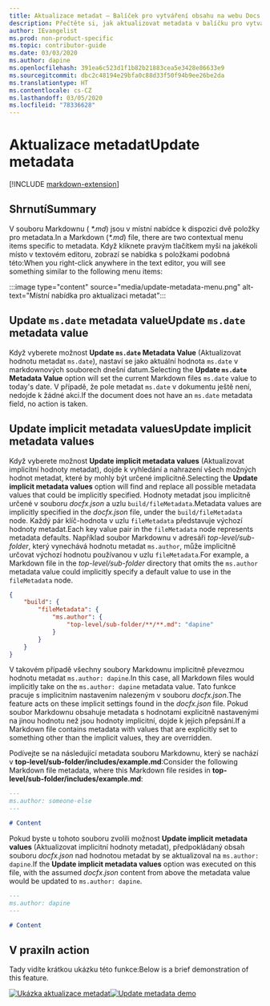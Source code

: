 ```yaml
---
title: Aktualizace metadat – Balíček pro vytváření obsahu na webu Docs
description: Přečtěte si, jak aktualizovat metadata v balíčku pro vytváření obsahu na webu Docs (rozšíření pro Visual Studio Code).
author: IEvangelist
ms.prod: non-product-specific
ms.topic: contributor-guide
ms.date: 03/03/2020
ms.author: dapine
ms.openlocfilehash: 391ea6c523d1f1b82b21883cea5e3428e86633e9
ms.sourcegitcommit: dbc2c48194e29bfa0c88d33f50f94b9ee26be2da
ms.translationtype: HT
ms.contentlocale: cs-CZ
ms.lasthandoff: 03/05/2020
ms.locfileid: "78336628"
---
```

# <a name="update-metadata"></a><span data-ttu-id="41fe0-103">Aktualizace metadat</span><span class="sxs-lookup"><span data-stu-id="41fe0-103">Update metadata</span></span>

[!INCLUDE [markdown-extension](includes/markdown-extension.md)]

## <a name="summary"></a><span data-ttu-id="41fe0-104">Shrnutí</span><span class="sxs-lookup"><span data-stu-id="41fe0-104">Summary</span></span>

<span data-ttu-id="41fe0-105">V souboru Markdownu ( *\*.md*) jsou v místní nabídce k dispozici dvě položky pro metadata.</span><span class="sxs-lookup"><span data-stu-id="41fe0-105">In a Markdown (*\*.md*) file, there are two contextual menu items specific to metadata.</span></span> <span data-ttu-id="41fe0-106">Když kliknete pravým tlačítkem myši na jakékoli místo v textovém editoru, zobrazí se nabídka s položkami podobná této:</span><span class="sxs-lookup"><span data-stu-id="41fe0-106">When you right-click anywhere in the text editor, you will see something similar to the following menu items:</span></span>

:::image type="content" source="media/update-metadata-menu.png" alt-text="Místní nabídka pro aktualizaci metadat":::

## <a name="update-msdate-metadata-value"></a><span data-ttu-id="41fe0-108">Update `ms.date` metadata value</span><span class="sxs-lookup"><span data-stu-id="41fe0-108">Update `ms.date` metadata value</span></span>

<span data-ttu-id="41fe0-109">Když vyberete možnost **Update `ms.date` Metadata Value** (Aktualizovat hodnotu metadat `ms.date`), nastaví se jako aktuální hodnota `ms.date` v markdownových souborech dnešní datum.</span><span class="sxs-lookup"><span data-stu-id="41fe0-109">Selecting the **Update `ms.date` Metadata Value** option will set the current Markdown files `ms.date` value to today's date.</span></span> <span data-ttu-id="41fe0-110">V případě, že pole metadat `ms.date` v dokumentu ještě není, nedojde k žádné akci.</span><span class="sxs-lookup"><span data-stu-id="41fe0-110">If the document does not have an `ms.date` metadata field, no action is taken.</span></span>

## <a name="update-implicit-metadata-values"></a><span data-ttu-id="41fe0-111">Update implicit metadata values</span><span class="sxs-lookup"><span data-stu-id="41fe0-111">Update implicit metadata values</span></span>

<span data-ttu-id="41fe0-112">Když vyberete možnost **Update implicit metadata values** (Aktualizovat implicitní hodnoty metadat), dojde k vyhledání a nahrazení všech možných hodnot metadat, které by mohly být určené implicitně.</span><span class="sxs-lookup"><span data-stu-id="41fe0-112">Selecting the **Update implicit metadata values** option will find and replace all possible metadata values that could be implicitly specified.</span></span> <span data-ttu-id="41fe0-113">Hodnoty metadat jsou implicitně určené v souboru *docfx.json* a uzlu `build/fileMetadata`.</span><span class="sxs-lookup"><span data-stu-id="41fe0-113">Metadata values are implicitly specified in the *docfx.json* file, under the `build/fileMetadata` node.</span></span> <span data-ttu-id="41fe0-114">Každý pár klíč-hodnota v uzlu `fileMetadata` představuje výchozí hodnoty metadat.</span><span class="sxs-lookup"><span data-stu-id="41fe0-114">Each key value pair in the `fileMetadata` node represents metadata defaults.</span></span> <span data-ttu-id="41fe0-115">Například soubor Markdownu v adresáři *top-level/sub-folder*, který vynechává hodnotu metadat `ms.author`, může implicitně určovat výchozí hodnotu používanou v uzlu `fileMetadata`.</span><span class="sxs-lookup"><span data-stu-id="41fe0-115">For example, a Markdown file in the *top-level/sub-folder* directory that omits the `ms.author` metadata value could implicitly specify a default value to use in the `fileMetadata` node.</span></span>

```json
{
    "build": {
        "fileMetadata": {
            "ms.author": {
                "top-level/sub-folder/**/**.md": "dapine"
            }
        }
    }
}
```

<span data-ttu-id="41fe0-116">V takovém případě všechny soubory Markdownu implicitně převezmou hodnotu metadat `ms.author: dapine`.</span><span class="sxs-lookup"><span data-stu-id="41fe0-116">In this case, all Markdown files would implicitly take on the `ms.author: dapine` metadata value.</span></span> <span data-ttu-id="41fe0-117">Tato funkce pracuje s implicitním nastavením nalezeným v souboru *docfx.json*.</span><span class="sxs-lookup"><span data-stu-id="41fe0-117">The feature acts on these implicit settings found in the *docfx.json* file.</span></span> <span data-ttu-id="41fe0-118">Pokud soubor Markdownu obsahuje metadata s hodnotami explicitně nastavenými na jinou hodnotu než jsou hodnoty implicitní, dojde k jejich přepsání.</span><span class="sxs-lookup"><span data-stu-id="41fe0-118">If a Markdown file contains metadata with values that are explicitly set to something other than the implicit values, they are overridden.</span></span>

<span data-ttu-id="41fe0-119">Podívejte se na následující metadata souboru Markdownu, který se nachází v **top-level/sub-folder/includes/example.md**:</span><span class="sxs-lookup"><span data-stu-id="41fe0-119">Consider the following Markdown file metadata, where this Markdown file resides in **top-level/sub-folder/includes/example.md**:</span></span>

```markdown
---
ms.author: someone-else
---

# Content
```

<span data-ttu-id="41fe0-120">Pokud byste u tohoto souboru zvolili možnost **Update implicit metadata values** (Aktualizovat implicitní hodnoty metadat), předpokládaný obsah souboru *docfx.json* nad hodnotou metadat by se aktualizoval na `ms.author: dapine`.</span><span class="sxs-lookup"><span data-stu-id="41fe0-120">If the **Update implicit metadata values** option was executed on this file, with the assumed *docfx.json* content from above the metadata value would be updated to `ms.author: dapine`.</span></span>

```markdown
---
ms.author: dapine
---

# Content
```

## <a name="in-action"></a><span data-ttu-id="41fe0-121">V praxi</span><span class="sxs-lookup"><span data-stu-id="41fe0-121">In action</span></span>

<span data-ttu-id="41fe0-122">Tady vidíte krátkou ukázku této funkce:</span><span class="sxs-lookup"><span data-stu-id="41fe0-122">Below is a brief demonstration of this feature.</span></span>

<span data-ttu-id="41fe0-123">[![Ukázka aktualizace metadat](media/update-metadata.gif)](media/update-metadata.gif#lightbox)</span><span class="sxs-lookup"><span data-stu-id="41fe0-123">[![Update metadata demo](media/update-metadata.gif)](media/update-metadata.gif#lightbox)</span></span>

